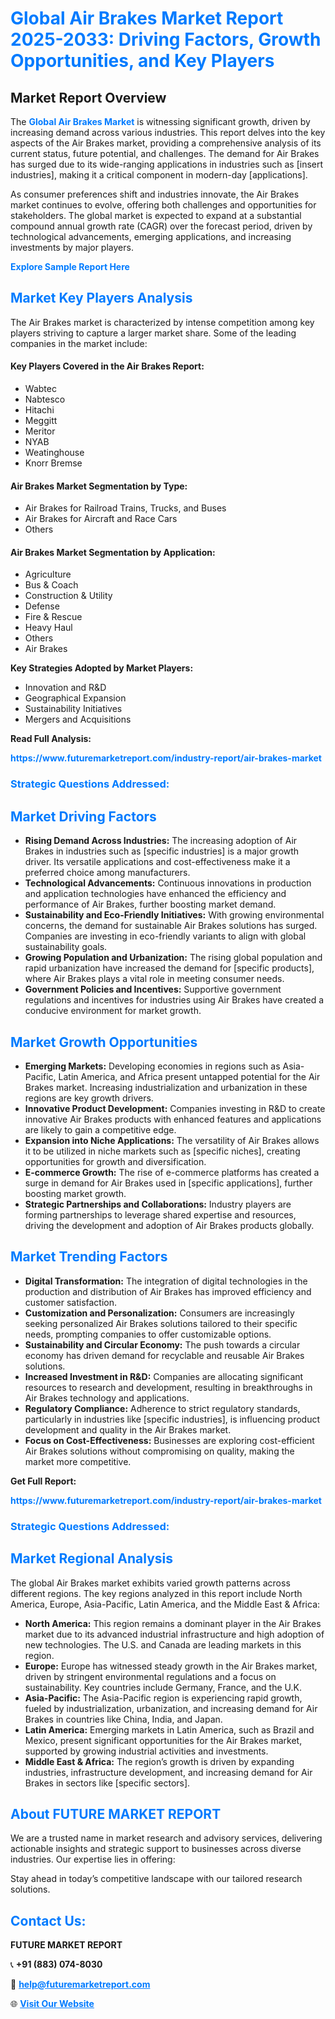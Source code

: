 <h1 style="color: #007BFF;">Global Air Brakes Market Report 2025-2033: Driving Factors, Growth Opportunities, and Key Players</h1>

<section id="overview">
<h2>Market Report Overview</h2>
<p>The <a href="https://www.futuremarketreport.com/industry-report/air-brakes-market" style="color: #007BFF; text-decoration: none;"><strong>Global Air Brakes Market</strong></a> is witnessing significant growth, driven by increasing demand across various industries. This report delves into the key aspects of the Air Brakes market, providing a comprehensive analysis of its current status, future potential, and challenges. The demand for Air Brakes has surged due to its wide-ranging applications in industries such as [insert industries], making it a critical component in modern-day [applications].</p>
<p>As consumer preferences shift and industries innovate, the Air Brakes market continues to evolve, offering both challenges and opportunities for stakeholders. The global market is expected to expand at a substantial compound annual growth rate (CAGR) over the forecast period, driven by technological advancements, emerging applications, and increasing investments by major players.</p>
</section>

<section id="overview">
<p><a href="https://www.futuremarketreport.com/request-sample/reportId=128082" style="color: #007BFF; text-decoration: none;"><strong>Explore Sample Report Here</strong></a></p>
</section>

<section id="key-players">
<h2 style="color: #007BFF;">Market Key Players Analysis</h2>
<p>The Air Brakes market is characterized by intense competition among key players striving to capture a larger market share. Some of the leading companies in the market include:</p>
<h4>Key Players Covered in the Air Brakes Report:</h4>
<ul><li>Wabtec</li><li>Nabtesco</li><li>Hitachi</li><li>Meggitt</li><li>Meritor</li><li>NYAB</li><li>Weatinghouse</li><li>Knorr Bremse</li></ul>
<h4>Air Brakes Market Segmentation by Type:</h4>
<ul><li>Air Brakes for Railroad Trains, Trucks, and Buses</li><li>Air Brakes for Aircraft and Race Cars</li><li>Others</li></ul>

<h4>Air Brakes Market Segmentation by Application:</h4>
<ul><li>Agriculture</li><li>Bus &amp; Coach</li><li>Construction &amp; Utility</li><li>Defense</li><li>Fire &amp; Rescue</li><li>Heavy Haul</li><li>Others</li><li>Air Brakes</li></ul>
<p><strong>Key Strategies Adopted by Market Players:</strong></p>
<ul>
<li>Innovation and R&D</li>
<li>Geographical Expansion</li>
<li>Sustainability Initiatives</li>
<li>Mergers and Acquisitions</li>
</ul>
</section>

<section>
<p><strong>Read Full Analysis: </strong></p><a href="https://www.futuremarketreport.com/industry-report/air-brakes-market" style="color: #007BFF; text-decoration: none;"><strong>https://www.futuremarketreport.com/industry-report/air-brakes-market</strong></a>
<h3 style="color: #007BFF;">Strategic Questions Addressed:</h3>
</section>

<section id="driving-factors">
<h2 style="color: #007BFF;">Market Driving Factors</h2>
<ul>
<li><strong>Rising Demand Across Industries:</strong> The increasing adoption of Air Brakes in industries such as [specific industries] is a major growth driver. Its versatile applications and cost-effectiveness make it a preferred choice among manufacturers.</li>
<li><strong>Technological Advancements:</strong> Continuous innovations in production and application technologies have enhanced the efficiency and performance of Air Brakes, further boosting market demand.</li>
<li><strong>Sustainability and Eco-Friendly Initiatives:</strong> With growing environmental concerns, the demand for sustainable Air Brakes solutions has surged. Companies are investing in eco-friendly variants to align with global sustainability goals.</li>
<li><strong>Growing Population and Urbanization:</strong> The rising global population and rapid urbanization have increased the demand for [specific products], where Air Brakes plays a vital role in meeting consumer needs.</li>
<li><strong>Government Policies and Incentives:</strong> Supportive government regulations and incentives for industries using Air Brakes have created a conducive environment for market growth.</li>
</ul>
</section>

<section id="growth-opportunities">
<h2 style="color: #007BFF;">Market Growth Opportunities</h2>
<ul>
<li><strong>Emerging Markets:</strong> Developing economies in regions such as Asia-Pacific, Latin America, and Africa present untapped potential for the Air Brakes market. Increasing industrialization and urbanization in these regions are key growth drivers.</li>
<li><strong>Innovative Product Development:</strong> Companies investing in R&D to create innovative Air Brakes products with enhanced features and applications are likely to gain a competitive edge.</li>
<li><strong>Expansion into Niche Applications:</strong> The versatility of Air Brakes allows it to be utilized in niche markets such as [specific niches], creating opportunities for growth and diversification.</li>
<li><strong>E-commerce Growth:</strong> The rise of e-commerce platforms has created a surge in demand for Air Brakes used in [specific applications], further boosting market growth.</li>
<li><strong>Strategic Partnerships and Collaborations:</strong> Industry players are forming partnerships to leverage shared expertise and resources, driving the development and adoption of Air Brakes products globally.</li>
</ul>
</section>

<section id="trending-factors">
<h2 style="color: #007BFF;">Market Trending Factors</h2>
<ul>
<li><strong>Digital Transformation:</strong> The integration of digital technologies in the production and distribution of Air Brakes has improved efficiency and customer satisfaction.</li>
<li><strong>Customization and Personalization:</strong> Consumers are increasingly seeking personalized Air Brakes solutions tailored to their specific needs, prompting companies to offer customizable options.</li>
<li><strong>Sustainability and Circular Economy:</strong> The push towards a circular economy has driven demand for recyclable and reusable Air Brakes solutions.</li>
<li><strong>Increased Investment in R&D:</strong> Companies are allocating significant resources to research and development, resulting in breakthroughs in Air Brakes technology and applications.</li>
<li><strong>Regulatory Compliance:</strong> Adherence to strict regulatory standards, particularly in industries like [specific industries], is influencing product development and quality in the Air Brakes market.</li>
<li><strong>Focus on Cost-Effectiveness:</strong> Businesses are exploring cost-efficient Air Brakes solutions without compromising on quality, making the market more competitive.</li>
</ul>
</section>

<section>
<p><strong>Get Full Report: </strong></p><a href="https://www.futuremarketreport.com/industry-report/air-brakes-market" style="color: #007BFF; text-decoration: none;"><strong>https://www.futuremarketreport.com/industry-report/air-brakes-market</strong></a>
<h3 style="color: #007BFF;">Strategic Questions Addressed:</h3>
</section>


<section id="regional-analysis">
<h2 style="color: #007BFF;">Market Regional Analysis</h2>
<p>The global Air Brakes market exhibits varied growth patterns across different regions. The key regions analyzed in this report include North America, Europe, Asia-Pacific, Latin America, and the Middle East & Africa:</p>
<ul>
<li><strong>North America:</strong> This region remains a dominant player in the Air Brakes market due to its advanced industrial infrastructure and high adoption of new technologies. The U.S. and Canada are leading markets in this region.</li>
<li><strong>Europe:</strong> Europe has witnessed steady growth in the Air Brakes market, driven by stringent environmental regulations and a focus on sustainability. Key countries include Germany, France, and the U.K.</li>
<li><strong>Asia-Pacific:</strong> The Asia-Pacific region is experiencing rapid growth, fueled by industrialization, urbanization, and increasing demand for Air Brakes in countries like China, India, and Japan.</li>
<li><strong>Latin America:</strong> Emerging markets in Latin America, such as Brazil and Mexico, present significant opportunities for the Air Brakes market, supported by growing industrial activities and investments.</li>
<li><strong>Middle East & Africa:</strong> The region’s growth is driven by expanding industries, infrastructure development, and increasing demand for Air Brakes in sectors like [specific sectors].</li>
</ul>
</section>

<footer>
<h2 style="color: #007BFF;">About FUTURE MARKET REPORT</h2>
<p>We are a trusted name in market research and advisory services, delivering actionable insights and strategic support to businesses across diverse industries. Our expertise lies in offering:</p>

<p>Stay ahead in today’s competitive landscape with our tailored research solutions.</p>

<h2 style="color: #007BFF;">Contact Us:</h2>
<p><strong>FUTURE MARKET REPORT</strong></p>
<p>📞 <strong>+91 (883) 074-8030</strong></p>
<p>📧 <strong><a href="mailto:help@futuremarketreport.com" style="color: #007BFF;">help@futuremarketreport.com</a></strong></p>
<p>🌐 <strong><a href="https://www.futuremarketreport.com/" style="color: #007BFF;">Visit Our Website</a></strong></p>
</footer>